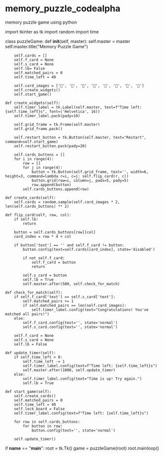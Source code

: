 # memory_puzzle_codealpha
memory puzzle game using python

import tkinter as tk
import random
import time

class puzzleGame:
    def __init__(self, master):
        self.master = master
        self.master.title("Memory Puzzle Game")
        
        self.cards = []
        self.f_card = None
        self.s_card = None
        self.lb= False
        self.matched_pairs = 0
        self.time_left = 40
        
        self.card_images = ['🍎', '🍌', '🍇', '🍉', '🍊', '🍓', '🍍', '🍈']
        self.create_widgets()
        self.start_game()

    def create_widgets(self):
        self.timer_label = tk.Label(self.master, text=f"Time left: {self.time_left}s", font=('Helvetica', 16))
        self.timer_label.pack(pady=10)

        self.grid_frame = tk.Frame(self.master)
        self.grid_frame.pack()

        self.restart_button = tk.Button(self.master, text="Restart", command=self.start_game)
        self.restart_button.pack(pady=20)

        self.cards_buttons = []
        for i in range(4):
            row = []
            for j in range(4):
                button = tk.Button(self.grid_frame, text='', width=6, height=3, command=lambda r=i, c=j: self.flip_card(r, c))
                button.grid(row=i, column=j, padx=5, pady=5)
                row.append(button)
            self.cards_buttons.append(row)

    def create_cards(self):
        self.cards = random.sample(self.card_images * 2, len(self.cards_buttons) ** 2)

    def flip_card(self, row, col):
        if self.lb:
            return
        
        button = self.cards_buttons[row][col]
        card_index = row * 4 + col
        
        if button['text'] == '' and self.f_card != button:
            button.config(text=self.cards[card_index], state='disabled')
            
            if not self.f_card:
                self.f_card = button
                return
            
            self.s_card = button
            self.lb = True
            self.master.after(500, self.check_for_match)

    def check_for_match(self):
        if self.f_card['text'] == self.s_card['text']:
            self.matched_pairs += 1
            if self.matched_pairs == len(self.card_images):
                self.timer_label.config(text="Congratulations! You've matched all pairs!")
        else:
            self.f_card.config(text='', state='normal')
            self.s_card.config(text='', state='normal')
        
        self.f_card = None
        self.s_card = None
        self.lb = False

    def update_timer(self):
        if self.time_left > 0:
            self.time_left -= 1
            self.timer_label.config(text=f"Time left: {self.time_left}s")
            self.master.after(1000, self.update_timer)
        else:
            self.timer_label.config(text="Time is up! Try again.")
            self.lb = True

    def start_game(self):
        self.create_cards()
        self.matched_pairs = 0
        self.time_left = 40
        self.lock_board = False
        self.timer_label.config(text=f"Time left: {self.time_left}s")
        
        for row in self.cards_buttons:
            for button in row:
                button.config(text='', state='normal')

        self.update_timer()

if __name__ == "__main__":
    root = tk.Tk()
    game = puzzleGame(root)
    root.mainloop()
